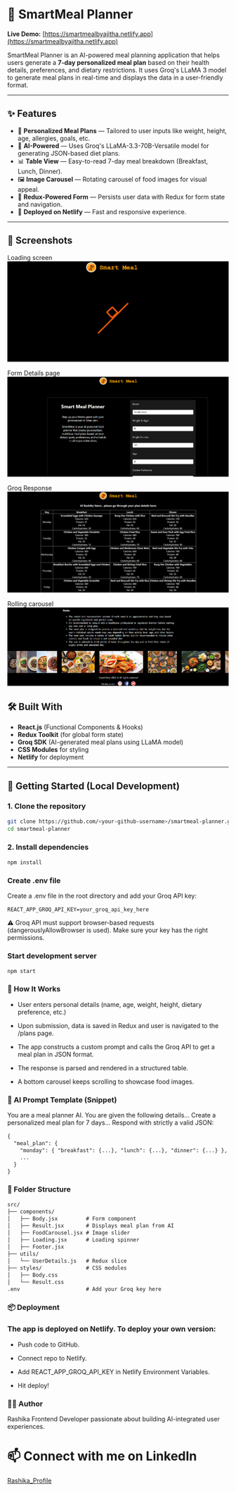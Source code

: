 # 🥗 SmartMeal Planner

**Live Demo:** [https://smartmealbyajitha.netlify.app](https://smartmealbyajitha.netlify.app)

SmartMeal Planner is an AI-powered meal planning application that helps users generate a **7-day personalized meal plan** based on their health details, preferences, and dietary restrictions. It uses Groq's LLaMA 3 model to generate meal plans in real-time and displays the data in a user-friendly format.

---

## ✨ Features

- 🌿 **Personalized Meal Plans** — Tailored to user inputs like weight, height, age, allergies, goals, etc.
- 🧠 **AI-Powered** — Uses Groq's LLaMA-3.3-70B-Versatile model for generating JSON-based diet plans.
- 📊 **Table View** — Easy-to-read 7-day meal breakdown (Breakfast, Lunch, Dinner).
- 🖼️ **Image Carousel** — Rotating carousel of food images for visual appeal.
- 🔄 **Redux-Powered Form** — Persists user data with Redux for form state and navigation.
- 🚀 **Deployed on Netlify** — Fast and responsive experience.

---

## 📸 Screenshots

Loading screen
![Loading screen](image.png)

Form Details page
![Form Page](<Screenshot 2025-06-01 221526.png>)

Groq Response
![Table details](<Screenshot 2025-06-01 221545.png>)

Rolling carousel
![Carousel](<Screenshot 2025-06-01 221552.png>)
## 🛠️ Built With

- **React.js** (Functional Components & Hooks)
- **Redux Toolkit** (for global form state)
- **Groq SDK** (AI-generated meal plans using LLaMA model)
- **CSS Modules** for styling
- **Netlify** for deployment

---

## 🚀 Getting Started (Local Development)

### 1. Clone the repository

```bash
git clone https://github.com/<your-github-username>/smartmeal-planner.git
cd smartmeal-planner
```
### 2. Install dependencies
```bash
npm install
```

### Create .env file
Create a .env file in the root directory and add your Groq API key:

```
REACT_APP_GROQ_API_KEY=your_groq_api_key_here
```

⚠️ Groq API must support browser-based requests (dangerouslyAllowBrowser is used). Make sure your key has the right permissions.


### Start development server
```
npm start
```

### 🧪 How It Works
- User enters personal details (name, age, weight, height, dietary preference, etc.)

- Upon submission, data is saved in Redux and user is navigated to the /plans page.

- The app constructs a custom prompt and calls the Groq API to get a meal plan in JSON format.

- The response is parsed and rendered in a structured table.

- A bottom carousel keeps scrolling to showcase food images.

### 🧠 AI Prompt Template (Snippet)

You are a meal planner AI. You are given the following details...
Create a personalized meal plan for 7 days...
Respond with strictly a valid JSON:
```
{
  "meal_plan": {
    "monday": { "breakfast": {...}, "lunch": {...}, "dinner": {...} },
    ...
  }
}
```
### 🧩 Folder Structure
```
src/
├── components/
│   ├── Body.jsx         # Form component
│   ├── Result.jsx       # Displays meal plan from AI
│   ├── FoodCarousel.jsx # Image slider
│   ├── Loading.jsx      # Loading spinner
│   ├── Footer.jsx
├── utils/
│   └── UserDetails.js   # Redux slice
├── styles/              # CSS modules
│   ├── Body.css
│   └── Result.css
.env                     # Add your Groq key here
```

### 📦 Deployment
### The app is deployed on Netlify. To deploy your own version:

- Push code to GitHub.

- Connect repo to Netlify.

- Add REACT_APP_GROQ_API_KEY in Netlify Environment Variables.

- Hit deploy!

### 🙋‍♀️ Author
Rashika
Frontend Developer passionate about building AI-integrated user experiences.
# 📫 Connect with me on LinkedIn
[Rashika_Profile](https://www.linkedin.com/in/rashika-v-87b309150/)

